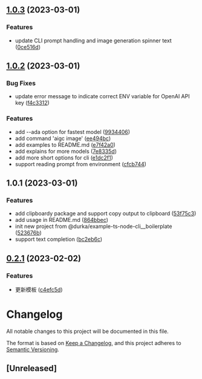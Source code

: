 ## [1.0.3](https://github.com/durkajs/aigc/compare/v1.0.2...v1.0.3) (2023-03-01)


### Features

* update CLI prompt handling and image generation spinner text ([0ce516d](https://github.com/durkajs/aigc/commit/0ce516dc66f2caaeedef0b35a3d3c963440b5e40))



## [1.0.2](https://github.com/durkajs/aigc/compare/v1.0.1...v1.0.2) (2023-03-01)


### Bug Fixes

* update error message to indicate correct ENV variable for OpenAI API key ([f4c3312](https://github.com/durkajs/aigc/commit/f4c331213f98a1c42c710f2c295968e4f78d101a))


### Features

* add --ada option for fastest model ([9934406](https://github.com/durkajs/aigc/commit/993440632f82f35287d909c6ac2b898a05ede6b6))
* add command 'aigc image' ([ee494bc](https://github.com/durkajs/aigc/commit/ee494bc6451ee6d94093ca112a334d4be23782d5))
* add examples to README.md ([e7f42a0](https://github.com/durkajs/aigc/commit/e7f42a0e8f77223c99623352ea6cd7abc08b45ac))
* add explains for more models ([7e8335d](https://github.com/durkajs/aigc/commit/7e8335d5af01baffefcd3d43ae584de33d5fcab9))
* add more short options for cli ([e1dc2f1](https://github.com/durkajs/aigc/commit/e1dc2f1fa1a89742403eb1bb3fc7c9c9bc0e37fa))
* support reading prompt from environment ([cfcb744](https://github.com/durkajs/aigc/commit/cfcb744ae080809a864542753e335bfbd927fc23))



## 1.0.1 (2023-03-01)


### Features

* add clipboardy package and support copy output to clipboard ([53f75c3](https://github.com/durkajs/aigc/commit/53f75c3e3957de115a84cfead29b6ec2f7470447))
* add usage in README.md ([864bbec](https://github.com/durkajs/aigc/commit/864bbecca0a39feb9e0e5eade9f26e2c8f62e957))
* init new project from @durka/example-ts-node-cli__boilerplate ([523676b](https://github.com/durkajs/aigc/commit/523676b231bab13fcbc7622a05492234e0c971bc))
* support text completion ([bc2eb6c](https://github.com/durkajs/aigc/commit/bc2eb6c6d955a86a2d0d568ad3b84be6cf7cd7f3))



## [0.2.1](https://github.com/durkajs/example-ts-node-cli/compare/v0.2.0...v0.2.1) (2023-02-02)


### Features

* 更新模板 ([c4efc5d](https://github.com/durkajs/example-ts-node-cli/commit/c4efc5dbc352427eb1d4b74085b96022f3aee05b))



<!--
https://keepachangelog.com/en/1.0.0/

* Added: for new features.
* Changed: for changes in existing functionality.
* Deprecated: for soon-to-be removed features.
* Removed: for now removed features.
* Fixed: for any bug fixes.
* Security: in case of vulnerabilities.
-->

# Changelog

All notable changes to this project will be documented in this file.

The format is based on [Keep a Changelog](https://keepachangelog.com/en/1.0.0/),
and this project adheres to [Semantic Versioning](https://semver.org/spec/v2.0.0.html).

## [Unreleased]


<!--
## [0.0.1] - 2014-05-31
### Added
- This CHANGELOG file to hopefully serve as an evolving example of a
  standardized open source project CHANGELOG.
- CNAME file to enable GitHub Pages custom domain
- README now contains answers to common questions about CHANGELOGs
- Good examples and basic guidelines, including proper date formatting.
- Counter-examples: "What makes unicorns cry?"

### Changed
- 更新功能 1
- 更新功能 2
-->
